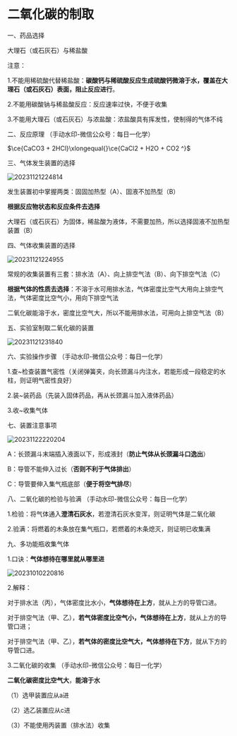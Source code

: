 # 二氧化碳的制取

一、药品选择

大理石（或石灰石）与稀盐酸

注意：

1.不能用稀硫酸代替稀盐酸：**碳酸钙与稀硫酸反应生成硫酸钙微溶于水，覆盖在大理石（或石灰石）表面，阻止反应进行**。

2.不能用碳酸钠与稀盐酸反应：反应速率过快，不便于收集

3.不能用大理石（或石灰石）与浓盐酸：浓盐酸具有挥发性，使制得的气体不纯

二、反应原理	（手动水印-微信公众号：每日一化学）

$\ce{CaCO3 + 2HCl}\xlongequal{}\ce{CaCl2 + H2O + CO2 ^}$

三、气体发生装置的选择

![20231121224814](https://img.edaychem.cn//img/20231121224814.jpg)​

发生装置初中掌握两类：固固加热型（A）、固液不加热型（B）

**根据反应物状态和反应条件去选择**

大理石（或石灰石）为固体，稀盐酸为液体，不需要加热，所以选择固液不加热型装置（B）

四、气体收集装置的选择

![20231121224955](https://img.edaychem.cn//img/20231121224955.jpg)​

常规的收集装置有三套：排水法（A）、向上排空气法（B）、向下排空气法（C）

**根据气体的性质去选择**：不溶于水可用排水法，气体密度比空气大用向上排空气法，气体密度比空气小，用向下排空气法

二氧化碳能溶于水，密度比空气大，所以不能用排水法，可用向上排空气法（B）

五、实验室制取二氧化碳的装置

![20231121231840](https://img.edaychem.cn//img/20231121231840.jpg)​

六、实验操作步骤	（手动水印-微信公众号：每日一化学）

1.查\~检查装置气密性（关闭弹簧夹，向长颈漏斗内注水，若能形成一段稳定的水柱，则证明气密性良好）

2.装\~装药品（先装入固体药品，再从长颈漏斗加入液体药品）

3.收\~收集气体

七、装置注意事项

![20231122220204](https://img.edaychem.cn//img/20231122220204.jpg)​

A：长颈漏斗末端插入液面以下，形成液封（**防止气体从长颈漏斗口逸出**）

B：导管不能伸入过长（**否则不利于气体排出**）

C：导管要伸入集气瓶底部（**便于将空气排尽**）

八、二氧化碳的检验与验满	（手动水印-微信公众号：每日一化学）

1.检验：将气体通入**澄清石灰水**，若澄清石灰水变浑，则证明气体是二氧化碳

2.验满：将燃着的木条放在集气瓶口，若燃着的木条熄灭，则证明已收集满

九、多功能瓶收集气体

1.口诀：**气体想待在哪里就从哪里进**

![20231010220816](https://img.edaychem.cn//img/20231010220816.jpg)​

2.解释：

对于排水法（丙），气体密度比水小，**气体想待在上方**，就从上方的导管口进。

对于排空气法（甲、乙），**若气体密度比空气小，气体想待在上方**，就从上方的导管口进；

对于排空气法（甲、乙），**若气体的密度比空气大，气体想待在下方**，就从下方的导管口进。

3.二氧化碳的收集	（手动水印-微信公众号：每日一化学）

**二氧化碳密度比空气大**，**能溶于水**

（1）选甲装置应从a进

（2）选乙装置应从c进

（3）不能使用丙装置（排水法）收集
